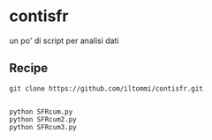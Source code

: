 contisfr
========

un po' di script per analisi dati

Recipe
---------

    git clone https://github.com/iltommi/contisfr.git


    python SFRcum.py
    python SFRcum2.py
    python SFRcum3.py